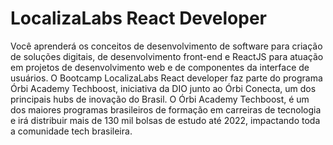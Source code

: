 # LocalizaLabs React Developer
Você aprenderá os conceitos de desenvolvimento de software para criação de soluções digitais,
de desenvolvimento front-end e ReactJS para atuação em projetos de desenvolvimento web e de componentes da interface de usuários. 
O Bootcamp LocalizaLabs React developer faz parte do programa Órbi Academy Techboost, 
iniciativa da DIO junto ao Órbi Conecta, um dos principais hubs de inovação do Brasil.
O Órbi Academy Techboost, é um dos maiores programas brasileiros de formação em carreiras de tecnologia e irá distribuir mais de 130 mil bolsas de estudo até 2022, 
impactando toda a comunidade tech brasileira.
